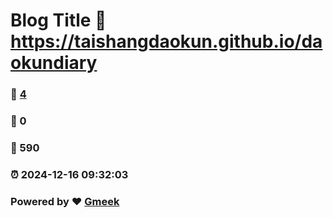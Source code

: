 # Blog Title :link: https://taishangdaokun.github.io/daokundiary 
### :page_facing_up: [4](https://taishangdaokun.github.io/daokundiary/tag.html) 
### :speech_balloon: 0 
### :hibiscus: 590 
### :alarm_clock: 2024-12-16 09:32:03 
### Powered by :heart: [Gmeek](https://github.com/Meekdai/Gmeek)
